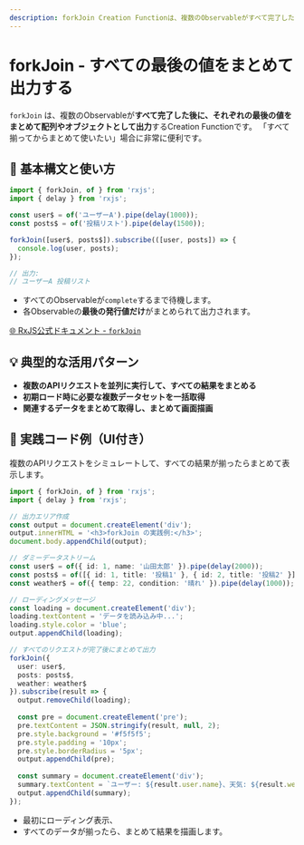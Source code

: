 ```yaml
---
description: forkJoin Creation Functionは、複数のObservableがすべて完了した後に、それぞれの最後の値をまとめて配列やオブジェクトとして出力します。複数のAPIリクエストを並列実行し、すべての結果が揃ってから処理したい場合に最適です。
---
```


# forkJoin - すべての最後の値をまとめて出力する

`forkJoin` は、複数のObservableが**すべて完了した後に、それぞれの最後の値をまとめて配列やオブジェクトとして出力**するCreation Functionです。
「すべて揃ってからまとめて使いたい」場合に非常に便利です。


## 🔰 基本構文と使い方

```ts
import { forkJoin, of } from 'rxjs';
import { delay } from 'rxjs';

const user$ = of('ユーザーA').pipe(delay(1000));
const posts$ = of('投稿リスト').pipe(delay(1500));

forkJoin([user$, posts$]).subscribe(([user, posts]) => {
  console.log(user, posts);
});

// 出力:
// ユーザーA 投稿リスト
```

- すべてのObservableが`complete`するまで待機します。
- 各Observableの**最後の発行値だけ**がまとめられて出力されます。

[🌐 RxJS公式ドキュメント - `forkJoin`](https://rxjs.dev/api/index/function/forkJoin)


## 💡 典型的な活用パターン

- **複数のAPIリクエストを並列に実行して、すべての結果をまとめる**
- **初期ロード時に必要な複数データセットを一括取得**
- **関連するデータをまとめて取得し、まとめて画面描画**


## 🧠 実践コード例（UI付き）

複数のAPIリクエストをシミュレートして、すべての結果が揃ったらまとめて表示します。

```ts
import { forkJoin, of } from 'rxjs';
import { delay } from 'rxjs';

// 出力エリア作成
const output = document.createElement('div');
output.innerHTML = '<h3>forkJoin の実践例:</h3>';
document.body.appendChild(output);

// ダミーデータストリーム
const user$ = of({ id: 1, name: '山田太郎' }).pipe(delay(2000));
const posts$ = of([{ id: 1, title: '投稿1' }, { id: 2, title: '投稿2' }]).pipe(delay(1500));
const weather$ = of({ temp: 22, condition: '晴れ' }).pipe(delay(1000));

// ローディングメッセージ
const loading = document.createElement('div');
loading.textContent = 'データを読み込み中...';
loading.style.color = 'blue';
output.appendChild(loading);

// すべてのリクエストが完了後にまとめて出力
forkJoin({
  user: user$,
  posts: posts$,
  weather: weather$
}).subscribe(result => {
  output.removeChild(loading);
  
  const pre = document.createElement('pre');
  pre.textContent = JSON.stringify(result, null, 2);
  pre.style.background = '#f5f5f5';
  pre.style.padding = '10px';
  pre.style.borderRadius = '5px';
  output.appendChild(pre);
  
  const summary = document.createElement('div');
  summary.textContent = `ユーザー: ${result.user.name}、天気: ${result.weather.condition}、投稿数: ${result.posts.length}`;
  output.appendChild(summary);
});
```

- 最初にローディング表示、
- すべてのデータが揃ったら、まとめて結果を描画します。

